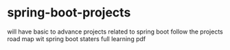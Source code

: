 # spring-boot-projects
will have basic to advance projects related to spring boot 
follow the projects road map wit spring boot staters full learning pdf 
